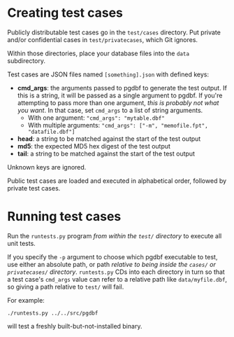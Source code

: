 # Creating test cases

Publicly distributable test cases go in the `test/cases` directory. Put private and/or confidential cases in `test/privatecases`, which Git ignores.

Within those directories, place your database files into the `data` subdirectory.

Test cases are JSON files named `[something].json` with defined keys:

* **cmd_args**: the arguments passed to pgdbf to generate the test output. If this is a string, it will be passed as a single argument to pgdbf. If you're attempting to pass more than one argument, *this is probably not what you want*. In that case, set `cmd_args` to a list of string arguments.
    * With one argument: `"cmd_args": "mytable.dbf"`
    * With multiple arguments: `"cmd_args": ["-m", "memofile.fpt", "datafile.dbf"]`
* **head**: a string to be matched against the start of the test output
* **md5**: the expected MD5 hex digest of the test output
* **tail**: a string to be matched against the start of the test output

Unknown keys are ignored.

Public test cases are loaded and executed in alphabetical order, followed by private test cases.

# Running test cases

Run the `runtests.py` program *from within the `test/` directory* to execute all unit tests.

If you specify the `-p` argument to choose which pgdbf executable to test, use either an absolute path, or path *relative to being inside the `cases/` or `privatecases/` directory*. `runtests.py` CDs into each directory in turn so that a test case's `cmd_args` value can refer to a relative path like `data/myfile.dbf`, so giving a path relative to `test/` will fail.

For example:

    ./runtests.py ../../src/pgdbf

will test a freshly built-but-not-installed binary.
